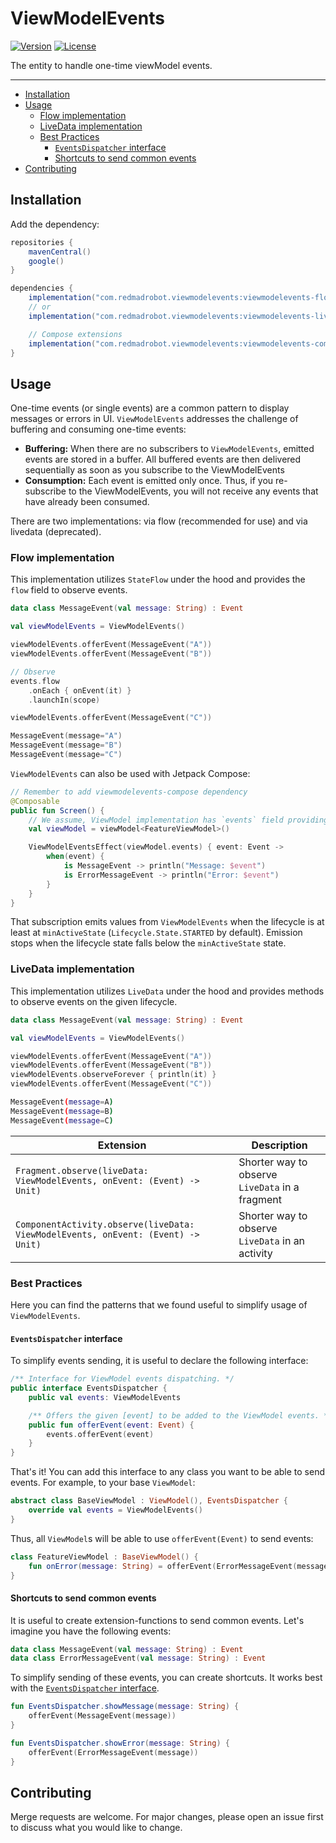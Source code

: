 # ViewModelEvents <GitHub path="RedMadRobot/gears-android/tree/main/ktx/viewmodel-events-ktx"/>
[![Version](https://img.shields.io/maven-central/v/com.redmadrobot.eventqueue/eventqueue-livedata?style=flat-square)][mavenCentral]
[![License](https://img.shields.io/github/license/RedMadRobot/EventQueue?style=flat-square)][license]

The entity to handle one-time viewModel events.

---
<!-- START doctoc generated TOC please keep comment here to allow auto update -->
<!-- DON'T EDIT THIS SECTION, INSTEAD RE-RUN doctoc TO UPDATE -->

- [Installation](#installation)
- [Usage](#usage)
  - [Flow implementation](#flow-implementation)
  - [LiveData implementation](#livedata-implementation)
  - [Best Practices](#best-practices)
      - [`EventsDispatcher` interface](#eventsdispatcher-interface)
      - [Shortcuts to send common events](#shortcuts-to-send-common-events)
- [Contributing](#contributing)

<!-- END doctoc generated TOC please keep comment here to allow auto update -->

## Installation

Add the dependency:

```groovy
repositories {
    mavenCentral()
    google()
}

dependencies {
    implementation("com.redmadrobot.viewmodelevents:viewmodelevents-flow:<version>")
    // or
    implementation("com.redmadrobot.viewmodelevents:viewmodelevents-livedata:<version>")

    // Compose extensions
    implementation("com.redmadrobot.viewmodelevents:viewmodelevents-compose:<version>")
}
```

## Usage

One-time events (or single events) are a common pattern to display messages or errors in UI.
`ViewModelEvents` addresses the challenge of buffering and consuming one-time events:

- **Buffering:** When there are no subscribers to `ViewModelEvents`, emitted events are stored in a buffer.
  All buffered events are then delivered sequentially as soon as you subscribe to the ViewModelEvents
- **Consumption:** Each event is emitted only once.
  Thus, if you re-subscribe to the ViewModelEvents, you will not receive any events that have already been consumed.

There are two implementations: via flow (recommended for use) and via livedata (deprecated).

### Flow implementation

This implementation utilizes `StateFlow` under the hood and provides the `flow` field to observe events.

```kotlin
data class MessageEvent(val message: String) : Event

val viewModelEvents = ViewModelEvents()

viewModelEvents.offerEvent(MessageEvent("A"))
viewModelEvents.offerEvent(MessageEvent("B"))

// Observe
events.flow
    .onEach { onEvent(it) }
    .launchIn(scope)

viewModelEvents.offerEvent(MessageEvent("C"))
```

```kotlin
MessageEvent(message="A")
MessageEvent(message="B")
MessageEvent(message="C")
```

`ViewModelEvents` can also be used with Jetpack Compose:

```kotlin
// Remember to add viewmodelevents-compose dependency
@Composable
public fun Screen() {
    // We assume, ViewModel implementation has `events` field providing ViewModelEvents instance
    val viewModel = viewModel<FeatureViewModel>()

    ViewModelEventsEffect(viewModel.events) { event: Event ->
        when(event) {
            is MessageEvent -> println("Message: $event")
            is ErrorMessageEvent -> println("Error: $event")
        }
    }
}
```

That subscription emits values from `ViewModelEvents` when the lifecycle is at least at `minActiveState` (`Lifecycle.State.STARTED` by default).
Emission stops when the lifecycle state falls below the `minActiveState` state.

### LiveData implementation

This implementation utilizes `LiveData` under the hood and provides methods to observe events on the given lifecycle.

```kotlin
data class MessageEvent(val message: String) : Event

val viewModelEvents = ViewModelEvents()

viewModelEvents.offerEvent(MessageEvent("A"))
viewModelEvents.offerEvent(MessageEvent("B"))
viewModelEvents.observeForever { println(it) }
viewModelEvents.offerEvent(MessageEvent("C"))
```

```bash
MessageEvent(message=A)
MessageEvent(message=B)
MessageEvent(message=C)
```

| Extension                                                                   | Description |
|-----------------------------------------------------------------------------|-------------|
| `Fragment.observe(liveData: ViewModelEvents, onEvent: (Event) -> Unit)`     | Shorter way to observe `LiveData` in a fragment |
| `ComponentActivity.observe(liveData: ViewModelEvents, onEvent: (Event) -> Unit)` | Shorter way to observe `LiveData` in an activity |

### Best Practices

Here you can find the patterns that we found useful to simplify usage of `ViewModelEvents`.

#### `EventsDispatcher` interface

To simplify events sending, it is useful to declare the following interface:

```kotlin
/** Interface for ViewModel events dispatching. */
public interface EventsDispatcher {
    public val events: ViewModelEvents

    /** Offers the given [event] to be added to the ViewModel events. */
    public fun offerEvent(event: Event) {
        events.offerEvent(event)
    }
}
```

That's it!
You can add this interface to any class you want to be able to send events.
For example, to your base `ViewModel`:

```kotlin
abstract class BaseViewModel : ViewModel(), EventsDispatcher {
    override val events = ViewModelEvents()
}
```

Thus, all `ViewModel`s will be able to use `offerEvent(Event)` to send events:

```kotlin
class FeatureViewModel : BaseViewModel() {
    fun onError(message: String) = offerEvent(ErrorMessageEvent(message))
}
```

#### Shortcuts to send common events

It is useful to create extension-functions to send common events.
Let's imagine you have the following events:

```kotlin
data class MessageEvent(val message: String) : Event
data class ErrorMessageEvent(val message: String) : Event
```

To simplify sending of these events, you can create shortcuts.
It works best with the [`EventsDispatcher` interface](#eventsdispatcher-interface).

```kotlin
fun EventsDispatcher.showMessage(message: String) {
    offerEvent(MessageEvent(message))
}

fun EventsDispatcher.showError(message: String) {
    offerEvent(ErrorMessageEvent(message))
}
```

## Contributing

Merge requests are welcome.
For major changes, please open an issue first to discuss what you would like to change.

[mavenCentral]: https://search.maven.org/artifact/com.redmadrobot.eventqueue/eventqueue-livedata
[license]: ../LICENSE
